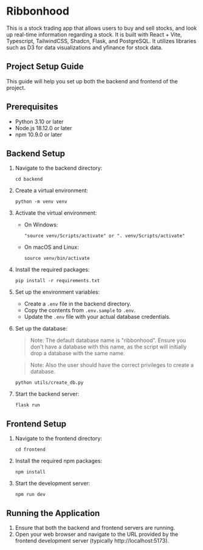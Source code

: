 # Ribbonhood

This is a stock trading app that allows users to buy and sell stocks, and look up real-time information regarding a stock. It is built with React + Vite, Typescript, TailwindCSS, Shadcn, Flask, and PostgreSQL.
It utilizes libraries such as D3 for data visualizations and yfinance for stock data.

## Project Setup Guide

This guide will help you set up both the backend and frontend of the project.

## Prerequisites

- Python 3.10 or later
- Node.js 18.12.0 or later
- npm 10.9.0 or later

## Backend Setup

1. Navigate to the backend directory:

   ```
   cd backend
   ```

2. Create a virtual environment:

   ```
   python -m venv venv
   ```

3. Activate the virtual environment:

   - On Windows:
     ```
     "source venv/Scripts/activate" or ". venv/Scripts/activate"
     ```
   - On macOS and Linux:
     ```
     source venv/bin/activate
     ```

4. Install the required packages:

   ```
   pip install -r requirements.txt
   ```

5. Set up the environment variables:

   - Create a `.env` file in the backend directory.
   - Copy the contents from `.env.sample` to `.env`.
   - Update the `.env` file with your actual database credentials.

6. Set up the database:

   > Note: The default database name is "ribbonhood". Ensure you don't have a database with this name, as the script will initially drop a database with the same name.

   > Note: Also the user should have the correct privileges to create a database.

   ```
   python utils/create_db.py
   ```

7. Start the backend server:
   ```
   flask run
   ```

## Frontend Setup

1. Navigate to the frontend directory:

   ```
   cd frontend
   ```

2. Install the required npm packages:

   ```
   npm install
   ```

3. Start the development server:
   ```
   npm run dev
   ```

## Running the Application

1. Ensure that both the backend and frontend servers are running.
2. Open your web browser and navigate to the URL provided by the frontend development server (typically http://localhost:5173).
